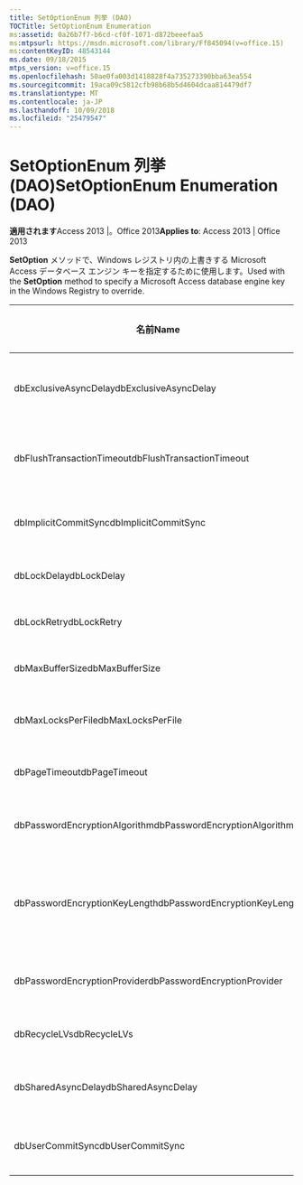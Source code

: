 ```yaml
---
title: SetOptionEnum 列挙 (DAO)
TOCTitle: SetOptionEnum Enumeration
ms:assetid: 0a26b7f7-b6cd-cf0f-1071-d872beeefaa5
ms:mtpsurl: https://msdn.microsoft.com/library/Ff845094(v=office.15)
ms:contentKeyID: 48543144
ms.date: 09/18/2015
mtps_version: v=office.15
ms.openlocfilehash: 50ae0fa003d1418828f4a735273390bba63ea554
ms.sourcegitcommit: 19aca09c5812cfb98b68b5d4604dcaa814479df7
ms.translationtype: MT
ms.contentlocale: ja-JP
ms.lasthandoff: 10/09/2018
ms.locfileid: "25479547"
---
```

# <a name="setoptionenum-enumeration-dao"></a><span data-ttu-id="820a3-102">SetOptionEnum 列挙 (DAO)</span><span class="sxs-lookup"><span data-stu-id="820a3-102">SetOptionEnum Enumeration (DAO)</span></span>


<span data-ttu-id="820a3-103">**適用されます**Access 2013 |。Office 2013</span><span class="sxs-lookup"><span data-stu-id="820a3-103">**Applies to**: Access 2013 | Office 2013</span></span>

<span data-ttu-id="820a3-104">**SetOption** メソッドで、Windows レジストリ内の上書きする Microsoft Access データベース エンジン キーを指定するために使用します。</span><span class="sxs-lookup"><span data-stu-id="820a3-104">Used with the **SetOption** method to specify a Microsoft Access database engine key in the Windows Registry to override.</span></span>

<table>
<colgroup>
<col style="width: 33%" />
<col style="width: 33%" />
<col style="width: 33%" />
</colgroup>
<thead>
<tr class="header">
<th><p><span data-ttu-id="820a3-105">名前</span><span class="sxs-lookup"><span data-stu-id="820a3-105">Name</span></span></p></th>
<th><p><span data-ttu-id="820a3-106">値</span><span class="sxs-lookup"><span data-stu-id="820a3-106">Value</span></span></p></th>
<th><p><span data-ttu-id="820a3-107">説明</span><span class="sxs-lookup"><span data-stu-id="820a3-107">Description</span></span></p></th>
</tr>
</thead>
<tbody>
<tr class="odd">
<td><p><span data-ttu-id="820a3-108">dbExclusiveAsyncDelay</span><span class="sxs-lookup"><span data-stu-id="820a3-108">dbExclusiveAsyncDelay</span></span></p></td>
<td><p><span data-ttu-id="820a3-109">60</span><span class="sxs-lookup"><span data-stu-id="820a3-109">60</span></span></p></td>
<td><p><span data-ttu-id="820a3-110">ExclusiveAsyncDelay キー。</span><span class="sxs-lookup"><span data-stu-id="820a3-110">The ExclusiveAsyncDelay key.</span></span></p></td>
</tr>
<tr class="even">
<td><p><span data-ttu-id="820a3-111">dbFlushTransactionTimeout</span><span class="sxs-lookup"><span data-stu-id="820a3-111">dbFlushTransactionTimeout</span></span></p></td>
<td><p><span data-ttu-id="820a3-112">66</span><span class="sxs-lookup"><span data-stu-id="820a3-112">66</span></span></p></td>
<td><p><span data-ttu-id="820a3-113">FlushTransactionTimeout キー。</span><span class="sxs-lookup"><span data-stu-id="820a3-113">The FlushTransactionTimeout key.</span></span></p></td>
</tr>
<tr class="odd">
<td><p><span data-ttu-id="820a3-114">dbImplicitCommitSync</span><span class="sxs-lookup"><span data-stu-id="820a3-114">dbImplicitCommitSync</span></span></p></td>
<td><p><span data-ttu-id="820a3-115">59</span><span class="sxs-lookup"><span data-stu-id="820a3-115">59</span></span></p></td>
<td><p><span data-ttu-id="820a3-116">ImplicitCommitSync キー。</span><span class="sxs-lookup"><span data-stu-id="820a3-116">The ImplicitCommitSync key.</span></span></p></td>
</tr>
<tr class="even">
<td><p><span data-ttu-id="820a3-117">dbLockDelay</span><span class="sxs-lookup"><span data-stu-id="820a3-117">dbLockDelay</span></span></p></td>
<td><p><span data-ttu-id="820a3-118">63</span><span class="sxs-lookup"><span data-stu-id="820a3-118">63</span></span></p></td>
<td><p><span data-ttu-id="820a3-119">LockDelay キー。</span><span class="sxs-lookup"><span data-stu-id="820a3-119">The LockDelay key.</span></span></p></td>
</tr>
<tr class="odd">
<td><p><span data-ttu-id="820a3-120">dbLockRetry</span><span class="sxs-lookup"><span data-stu-id="820a3-120">dbLockRetry</span></span></p></td>
<td><p><span data-ttu-id="820a3-121">57</span><span class="sxs-lookup"><span data-stu-id="820a3-121">57</span></span></p></td>
<td><p><span data-ttu-id="820a3-122">LockRetry キー。</span><span class="sxs-lookup"><span data-stu-id="820a3-122">The LockRetry key.</span></span></p></td>
</tr>
<tr class="even">
<td><p><span data-ttu-id="820a3-123">dbMaxBufferSize</span><span class="sxs-lookup"><span data-stu-id="820a3-123">dbMaxBufferSize</span></span></p></td>
<td><p><span data-ttu-id="820a3-124">8</span><span class="sxs-lookup"><span data-stu-id="820a3-124">8</span></span></p></td>
<td><p><span data-ttu-id="820a3-125">MaxBufferSize キー。</span><span class="sxs-lookup"><span data-stu-id="820a3-125">The MaxBufferSize key.</span></span></p></td>
</tr>
<tr class="odd">
<td><p><span data-ttu-id="820a3-126">dbMaxLocksPerFile</span><span class="sxs-lookup"><span data-stu-id="820a3-126">dbMaxLocksPerFile</span></span></p></td>
<td><p><span data-ttu-id="820a3-127">62</span><span class="sxs-lookup"><span data-stu-id="820a3-127">62</span></span></p></td>
<td><p><span data-ttu-id="820a3-128">MaxLocksPerFile キー。</span><span class="sxs-lookup"><span data-stu-id="820a3-128">The MaxLocksPerFile key.</span></span></p></td>
</tr>
<tr class="even">
<td><p><span data-ttu-id="820a3-129">dbPageTimeout</span><span class="sxs-lookup"><span data-stu-id="820a3-129">dbPageTimeout</span></span></p></td>
<td><p><span data-ttu-id="820a3-130">6</span><span class="sxs-lookup"><span data-stu-id="820a3-130">6</span></span></p></td>
<td><p><span data-ttu-id="820a3-131">PageTimeout キー。</span><span class="sxs-lookup"><span data-stu-id="820a3-131">The PageTimeout key.</span></span></p></td>
</tr>
<tr class="odd">
<td><p><span data-ttu-id="820a3-132">dbPasswordEncryptionAlgorithm</span><span class="sxs-lookup"><span data-stu-id="820a3-132">dbPasswordEncryptionAlgorithm</span></span></p></td>
<td><p><span data-ttu-id="820a3-133">81</span><span class="sxs-lookup"><span data-stu-id="820a3-133">81</span></span></p></td>
<td><p><span data-ttu-id="820a3-134">暗号化アルゴリズムの名前。</span><span class="sxs-lookup"><span data-stu-id="820a3-134">The name of the encryption algorithm.</span></span></p></td>
</tr>
<tr class="even">
<td><p><span data-ttu-id="820a3-135">dbPasswordEncryptionKeyLength</span><span class="sxs-lookup"><span data-stu-id="820a3-135">dbPasswordEncryptionKeyLength</span></span></p></td>
<td><p><span data-ttu-id="820a3-136">82</span><span class="sxs-lookup"><span data-stu-id="820a3-136">82</span></span></p></td>
<td><p><span data-ttu-id="820a3-p101">暗号化キーの長さ。40 から始まる 8 の倍数である必要があります。</span><span class="sxs-lookup"><span data-stu-id="820a3-p101">The encryption key length. Must be a multiple of 8, starting at 40.</span></span></p></td>
</tr>
<tr class="odd">
<td><p><span data-ttu-id="820a3-139">dbPasswordEncryptionProvider</span><span class="sxs-lookup"><span data-stu-id="820a3-139">dbPasswordEncryptionProvider</span></span></p></td>
<td><p><span data-ttu-id="820a3-140">80</span><span class="sxs-lookup"><span data-stu-id="820a3-140">80</span></span></p></td>
<td><p><span data-ttu-id="820a3-141">暗号化プロバイダーの名前。</span><span class="sxs-lookup"><span data-stu-id="820a3-141">The name of the encryption provider.</span></span></p></td>
</tr>
<tr class="even">
<td><p><span data-ttu-id="820a3-142">dbRecycleLVs</span><span class="sxs-lookup"><span data-stu-id="820a3-142">dbRecycleLVs</span></span></p></td>
<td><p><span data-ttu-id="820a3-143">65</span><span class="sxs-lookup"><span data-stu-id="820a3-143">65</span></span></p></td>
<td><p><span data-ttu-id="820a3-144">RecycleLVs キー。</span><span class="sxs-lookup"><span data-stu-id="820a3-144">The RecycleLVs key.</span></span></p></td>
</tr>
<tr class="odd">
<td><p><span data-ttu-id="820a3-145">dbSharedAsyncDelay</span><span class="sxs-lookup"><span data-stu-id="820a3-145">dbSharedAsyncDelay</span></span></p></td>
<td><p><span data-ttu-id="820a3-146">61</span><span class="sxs-lookup"><span data-stu-id="820a3-146">61</span></span></p></td>
<td><p><span data-ttu-id="820a3-147">SharedAsyncDelay キー。</span><span class="sxs-lookup"><span data-stu-id="820a3-147">The SharedAsyncDelay key.</span></span></p></td>
</tr>
<tr class="even">
<td><p><span data-ttu-id="820a3-148">dbUserCommitSync</span><span class="sxs-lookup"><span data-stu-id="820a3-148">dbUserCommitSync</span></span></p></td>
<td><p><span data-ttu-id="820a3-149">58</span><span class="sxs-lookup"><span data-stu-id="820a3-149">58</span></span></p></td>
<td><p><span data-ttu-id="820a3-150">UserCommitSync キー。</span><span class="sxs-lookup"><span data-stu-id="820a3-150">The UserCommitSync key.</span></span></p></td>
</tr>
</tbody>
</table>

